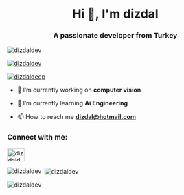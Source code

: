 <h1 align="center">Hi 👋, I'm dizdal</h1>
<h3 align="center">A passionate developer from Turkey</h3>

<p align="left"> <img src="https://komarev.com/ghpvc/?username=dizdaldev&label=Profile%20views&color=0e75b6&style=flat" alt="dizdaldev" /> </p>

<p align="left"> <a href="https://github.com/ryo-ma/github-profile-trophy"><img src="https://github-profile-trophy.vercel.app/?username=dizdaldev" alt="dizdaldev" /></a> </p>

<p align="left"> <a href="https://twitter.com/dizdaldeep" target="blank"><img src="https://img.shields.io/twitter/follow/dizdaldeep?logo=twitter&style=for-the-badge" alt="dizdaldeep" /></a> </p>

- 🔭 I’m currently working on **computer vision**

- 🌱 I’m currently learning **Ai Engineering**

- 📫 How to reach me **dizdal@hotmail.com**

<h3 align="left">Connect with me:</h3>
<p align="left">
<a href="https://twitter.com/dizdaldeep" target="blank"><img align="center" src="https://raw.githubusercontent.com/rahuldkjain/github-profile-readme-generator/master/src/images/icons/Social/twitter.svg" alt="dizdaldeep" height="30" width="40" /></a>
</p>


<p><img align="left" src="https://github-readme-stats.vercel.app/api/top-langs?username=dizdaldev&show_icons=true&locale=en&layout=compact" alt="dizdaldev" /></p>

<p>&nbsp;<img align="center" src="https://github-readme-stats.vercel.app/api?username=dizdaldev&show_icons=true&locale=en" alt="dizdaldev" /></p>

<p><img align="center" src="https://github-readme-streak-stats.herokuapp.com/?user=dizdaldev&" alt="dizdaldev" /></p>
